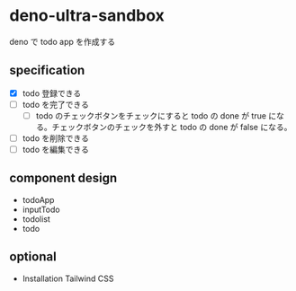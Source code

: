 # deno-ultra-sandbox
deno で todo app を作成する

## specification
- [x] todo 登録できる
- [ ] todo を完了できる
  - [ ] todo のチェックボタンをチェックにすると todo の done が true になる。チェックボタンのチェックを外すと todo の done が false になる。
- [ ] todo を削除できる
- [ ] todo を編集できる

## component design
- todoApp
- inputTodo
- todolist
- todo

## optional
- Installation Tailwind CSS
